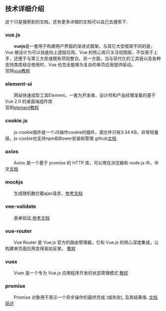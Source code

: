 ## 技术详细介绍
这个只是搜索到的文档，还有更多详细的文档可以自己去搜索下.
### vue.js  
&emsp;&emsp;**vuejs**是一套用于构建用户界面的渐进式框架。与其它大型框架不同的是，Vue 被设计为可以自底向上逐层应用。Vue 的核心库只关注视图层，不仅易于上手，还便于与第三方库或既有项目整合。另一方面，当与现代化的工具链以及各种支持类库结合使用时，Vue 也完全能够为复杂的单页应用提供驱动。  
官网[vue教程](https://cn.vuejs.org/v2/guide/)  

### element-ui  
&emsp;&emsp;网站快速成型工具Element，一套为开发者、设计师和产品经理准备的基于 Vue 2.0 的桌面端组件库  
官网[element教程](https://element.eleme.cn/#/zh-CN/component/installation)

### cookie.js  
&emsp;&emsp;js-cookie插件是一个JS操作cookie的插件，源文件只有3.34 KB，非常轻量级，js-cookie也支持npm和Bower安装和管理
github[文档](https://github.com/js-cookie/js-cookie/tree/latest#readme)

### axios  
&emsp;&emsp;Axios 是一个基于 promise 的 HTTP 库，可以用在浏览器和 node.js 中。中文[文档](http://www.axios-js.com/zh-cn/docs/)

### mockjs  
&emsp;&emsp;生成随机数拦截ajax请求，[参考文档](http://mockjs.com/)

### vee-validate
&emsp;&emsp;表单验证,[参考文档](https://logaretm.github.io/vee-validate/overview.html#getting-started)

### vue-router
&emsp;&emsp;Vue Router 是 Vue.js 官方的路由管理器。它和 Vue.js 的核心深度集成，让构建单页面应用变得易如反掌。
[教程](https://router.vuejs.org/zh/)

### vuex
&emsp;&emsp;Vuex 是一个专为 Vue.js 应用程序开发的状态管理模式
[教程](https://vuex.vuejs.org/zh/)

### promise
&emsp;&emsp;Promise 对象用于表示一个异步操作的最终完成 (或失败), 及其结果值.
[文档](https://developer.mozilla.org/zh-CN/docs/Web/JavaScript/Reference/Global_Objects/Promise)
[简述](https://www.jianshu.com/p/1b63a13c2701)
